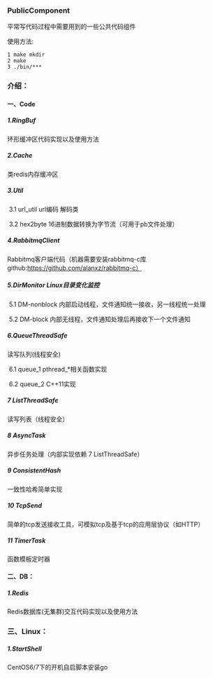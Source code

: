 ### PublicComponent

平常写代码过程中需要用到的一些公共代码组件

使用方法:

```shell
1 make mkdir
2 make
3 ./bin/***
```





### 介绍：

#### 一、Code

##### 1.RingBuf

环形缓冲区代码实现以及使用方法



##### 2.Cache

类redis内存缓冲区



##### 3.Util

​    3.1 url_util    url编码 解码类

​    3.2 hex2byte    16进制数据转换为字节流（可用于pb文件处理）



##### 4.RabbitmqClient    

Rabbitmq客户端代码（机器需要安装rabbitmq-c库 github:https://github.com/alanxz/rabbitmq-c）



##### 5.DirMonitor        Linux目录变化监控

​    5.1 DM-nonblock     内部启动线程，文件通知统一接收，另一线程统一处理

​    5.2 DM-block        内部无线程，文件通知处理后再接收下一个文件通知



##### 6.QueueThreadSafe   

读写队列(线程安全)

​	6.1 queue_1         pthread_*相关函数实现

​    6.2 queue_2         C++11实现



##### 7 ListThreadSafe

读写列表（线程安全）



##### 8 AsyncTask         

异步任务处理（内部实现依赖 7 ListThreadSafe）



##### 9 ConsistentHash    

一致性哈希简单实现



##### 10 TcpSend          

简单的tcp发送接收工具，可模拟tcp及基于tcp的应用层协议（如HTTP）



##### 11 TimerTask        

函数模板定时器





#### 二、DB：

##### 1.Redis             

Redis数据库(无集群)交互代码实现以及使用方法



### 三、Linux：

##### 1.StartShell        

CentOS6/7下的开机自启脚本安装go



